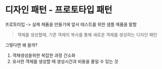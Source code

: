 # 디자인 패턴 - 프로토타입 패턴
프로토타입 -> 실제 제품을 만들기에 앞서 테스트를 위한 샘플 제품을 말함

>객체를 생성할때, 기존 객체의 복사를 통해 새로운 객체를 생성하는 디자인 패턴

그렇다면 왜 쓸까?
1. 객채생성을위한 복잡한 과정 간소화
2. 유사한 객체를 생성할 때 생성시간과 비용을 줄일 수 있는 것